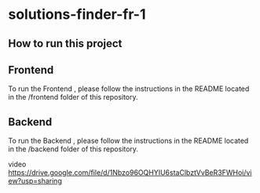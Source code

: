 # solutions-finder-fr-1

## How to run this project

## Frontend
To run the Frontend , please follow the instructions in the README located in the /frontend folder of this repository.

## Backend
To run the Backend , please follow the instructions in the README located in the /backend folder of this repository.

video https://drive.google.com/file/d/1Nbzo96OQHYIU6staClbztVvBeR3FWHoi/view?usp=sharing
